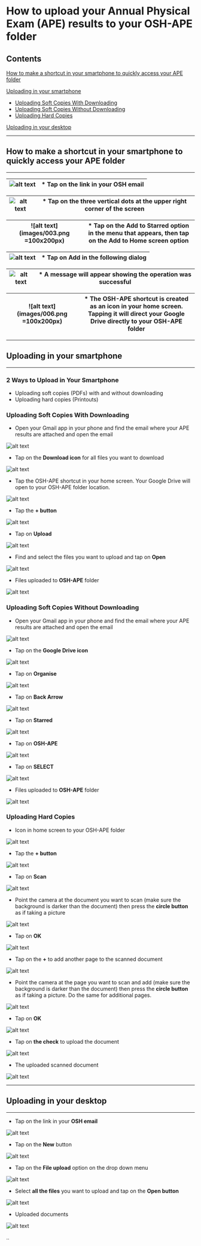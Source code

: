 # How to upload your Annual Physical Exam (APE) results to your OSH-APE folder

## Contents

[How to make a shortcut in your smartphone to quickly access your APE folder](#how-to-make-a-shortcut-in-your-smartphone-to-quickly-access-your-ape-folder)

[Uploading in your smartphone](#uploading-in-your-smartphone)
* [Uploading Soft Copies With Downloading](#uploading-soft-copies-with-downloading)
* [Uploading Soft Copies Without Downloading](#uploading-soft-copies-without-downloading)
* [Uploading Hard Copies](#uploading-hard-copies)

[Uploading in your desktop](#uploading-in-your-desktop)


***

## How to make a shortcut in your smartphone to quickly access your APE folder

***

| ![alt text](images/osh_email.png) | * Tap on the link in your **OSH email** |
|------|------|

<!-- * Tap on the link in your **OSH email**

![alt text](images/osh_email.png) -->


| ![alt text](images/002.png) | * Tap on the three vertical dots at the upper right corner of the screen |
|------|------|

<!-- * Tap on the three vertical dots at the upper right corner of the screen

![alt text](images/002.png) -->


| ![alt text](images/003.png =100x200px) | * Tap on the **Add to Starred** option in the menu that appears, then tap on the **Add to Home screen** option |
|------|------|

<!-- * Tap on the **Add to Starred** option in the menu that appears, then
* Tap on the **Add to Home screen** option

![alt text](images/003.png) -->


| ![alt text](images/004.png) | * Tap on **Add** in the following dialog |
|------|------|

<!-- * Tap on **Add** in the following dialog

![alt text](images/004.png) -->


| ![alt text](images/005.png) | * A message will appear showing the operation was successful |
|------|------|

<!-- * A message will appear showing the operation was successful

![alt text](images/005.png) -->


| ![alt text](images/006.png =100x200px) | * The OSH-APE shortcut is created as an icon in your home screen. Tapping it will direct your Google Drive directly to your OSH-APE folder |
|------|------|

<!-- * The OSH-APE shortcut is created as an icon in your home screen. Tapping it will direct your Google Drive directly to your OSH-APE folder

![alt text](images/006.png) -->

***

## Uploading in your smartphone

***

### 2 Ways to Upload in Your Smartphone

* Uploading soft copies (PDFs) with and without downloading
* Uploading hard copies (Printouts)

### Uploading Soft Copies With Downloading

* Open your Gmail app in your phone and find the email where your APE results are attached and open the email

![alt text](images/007.png)

* Tap on the **Download icon** for all files you want to download

![alt text](images/008.png)

* Tap the OSH-APE shortcut in your home screen. Your Google Drive will open to your OSH-APE folder location.

![alt text](images/009.png)

* Tap the **+ button**

![alt text](images/010.png)

* Tap on **Upload**

![alt text](images/011.png)

* Find and select the files you want to upload and tap on **Open**

![alt text](images/012.png)

* Files uploaded to **OSH-APE** folder

![alt text](images/013.png)

### Uploading Soft Copies Without Downloading

* Open your Gmail app in your phone and find the email where your APE results are attached and open the email

![alt text](images/014.png)

* Tap on the **Google Drive icon**

![alt text](images/015.png)

* Tap on **Organise**

![alt text](images/016.png)

* Tap on **Back Arrow**

![alt text](images/017.png)

* Tap on **Starred**

![alt text](images/018.png)

* Tap on **OSH-APE**

![alt text](images/019.png)

* Tap on **SELECT**

![alt text](images/020.png)

* Files uploaded to **OSH-APE** folder

![alt text](images/021.png)

### Uploading Hard Copies

* Icon in home screen to your OSH-APE folder

![alt text](images/022.png)

* Tap the **+ button**

![alt text](images/023.png)

* Tap on **Scan**

![alt text](images/024.png)

* Point the camera at the document you want to scan (make sure the background is darker than the document) then press the **circle button** as if taking a picture

![alt text](images/025.png)

* Tap on **OK**

![alt text](images/026.png)

* Tap on the **+** to add another page to the scanned document

![alt text](images/027.png)

* Point the camera at the page you want to scan and add (make sure the background is darker than the document) then press the **circle button** as if taking a picture. Do the same for additional pages.

![alt text](images/028.png)

* Tap on **OK**

![alt text](images/029.png)

* Tap on **the check** to upload the document

![alt text](images/030.png)

* The uploaded scanned document

![alt text](images/031.png)

***

## Uploading in your desktop

***

* Tap on the link in your **OSH email**

![alt text](images/032.png)

* Tap on the **New** button

![alt text](images/033.png)

* Tap on the **File upload** option on the drop down menu

![alt text](images/034.png)

* Select **all the files** you want to upload and tap on the **Open button**

![alt text](images/035.png)

* Uploaded documents

![alt text](images/036.png)

..
